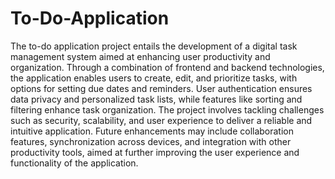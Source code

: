 # To-Do-Application

The to-do application project entails the development of a digital task management system aimed at enhancing user productivity and organization. Through a combination of frontend and backend technologies, the application enables users to create, edit, and prioritize tasks, with options for setting due dates and reminders. User authentication ensures data privacy and personalized task lists, while features like sorting and filtering enhance task organization. The project involves tackling challenges such as security, scalability, and user experience to deliver a reliable and intuitive application. Future enhancements may include collaboration features, synchronization across devices, and integration with other productivity tools, aimed at further improving the user experience and functionality of the application.

